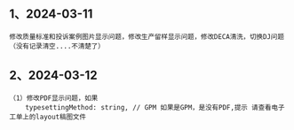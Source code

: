 ## 1、2024-03-11
    修改质量标准和投诉案例图片显示问题，修改生产留样显示问题，修改DECA清洗，切换DJ问题（没有记录清空....不清楚了）

## 2、2024-03-12
    （1）修改PDF显示问题，如果
        typesettingMethod: string, // GPM 如果是GPM，是没有PDF,提示 请查看电子工单上的layout稿图文件